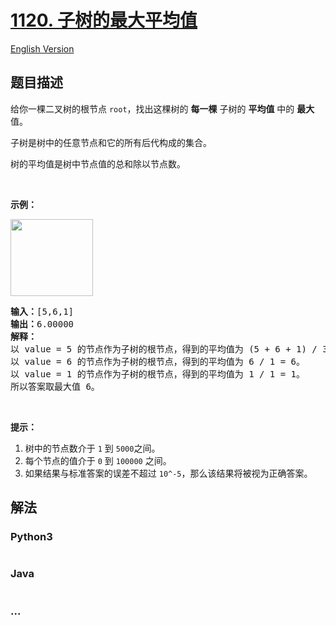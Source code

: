 # [1120. 子树的最大平均值](https://leetcode-cn.com/problems/maximum-average-subtree)

[English Version](/solution/1100-1199/1120.Maximum%20Average%20Subtree/README_EN.md)

## 题目描述

<!-- 这里写题目描述 -->

<p>给你一棵二叉树的根节点&nbsp;<code>root</code>，找出这棵树的 <strong>每一棵</strong> 子树的 <strong>平均值</strong> 中的 <strong>最大</strong> 值。</p>

<p>子树是树中的任意节点和它的所有后代构成的集合。</p>

<p>树的平均值是树中节点值的总和除以节点数。</p>

<p>&nbsp;</p>

<p><strong>示例：</strong></p>

<p><img alt="" src="https://cdn.jsdelivr.net/gh/doocs/leetcode@main/solution/1100-1199/1120.Maximum%20Average%20Subtree/images/1308_example_1.png" style="height: 123px; width: 132px;"></p>

<pre><strong>输入：</strong>[5,6,1]
<strong>输出：</strong>6.00000
<strong>解释： </strong>
以 value = 5 的节点作为子树的根节点，得到的平均值为 (5 + 6 + 1) / 3 = 4。
以 value = 6 的节点作为子树的根节点，得到的平均值为 6 / 1 = 6。
以 value = 1 的节点作为子树的根节点，得到的平均值为 1 / 1 = 1。
所以答案取最大值 6。
</pre>

<p>&nbsp;</p>

<p><strong>提示：</strong></p>

<ol>
	<li>树中的节点数介于&nbsp;<code>1</code> 到&nbsp;<code>5000</code>之间。</li>
	<li>每个节点的值介于&nbsp;<code>0</code> 到&nbsp;<code>100000</code>&nbsp;之间。</li>
	<li>如果结果与标准答案的误差不超过&nbsp;<code>10^-5</code>，那么该结果将被视为正确答案。</li>
</ol>

## 解法

<!-- 这里可写通用的实现逻辑 -->

<!-- tabs:start -->

### **Python3**

<!-- 这里可写当前语言的特殊实现逻辑 -->

```python

```

### **Java**

<!-- 这里可写当前语言的特殊实现逻辑 -->

```java

```

### **...**

```

```

<!-- tabs:end -->
